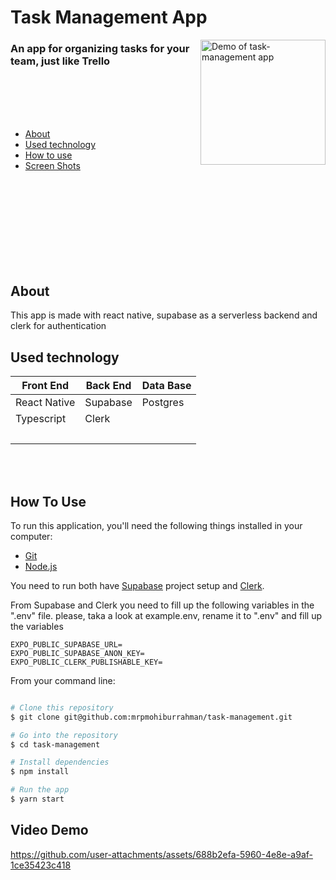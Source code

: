 # Task Management App

<img align="right" alt="Demo of task-management app" src="https://raw.githubusercontent.com/mrpmohiburrahman/task-management/master/assets/images/task-management-app-demo.gif" width="200"/>

### An app for organizing tasks for your team, just like Trello

<br/>
<br/>
<br/>
<br/>

- [About](#about)
- [Used technology](#used-technology)
- [How to use](#how-to-use)
- [Screen Shots](#screen-shots)

<br/>
<br/>
<br/>
<br/>
<br/>
<br/>
<br/>
<br/>

## About

This app is made with react native, supabase as a serverless backend and clerk for authentication

## Used technology

<table style="width:600px">
  <thead align="center">
   <tr border: none;>
     <th>Front End</th>
     <th>Back End</th>
     <th>Data Base</th>
   </tr>
  </thead>
  <tr>
    <td>React Native</td>
    <td>Supabase</td>
    <td>Postgres</td>
  </tr>
  <tr>
    <td>Typescript</td>
    <td>Clerk</td>
    <td>&nbsp</td>
  </tr>
  <tr>
    <td>&nbsp</td>
    <td>&nbsp</td>
    <td>&nbsp</td>
  </tr>
</table> 
<br/>
<br/>

## How To Use

To run this application, you'll need the following things installed in your computer:

- [Git](https://git-scm.com)
- [Node.js](https://nodejs.org/en/download/)

You need to run both have [Supabase](https://supabase.com/) project setup and [Clerk](https://clerk.com/).

From Supabase and Clerk you need to fill up the following variables in the ".env" file. please, taka a look at example.env, rename it to ".env" and fill up the variables

```
EXPO_PUBLIC_SUPABASE_URL=
EXPO_PUBLIC_SUPABASE_ANON_KEY=
EXPO_PUBLIC_CLERK_PUBLISHABLE_KEY=
```

From your command line:

```bash

# Clone this repository
$ git clone git@github.com:mrpmohiburrahman/task-management.git

# Go into the repository
$ cd task-management

# Install dependencies
$ npm install

# Run the app
$ yarn start
```

## Video Demo

https://github.com/user-attachments/assets/688b2efa-5960-4e8e-a9af-1ce35423c418
